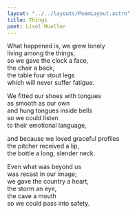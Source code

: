 ```yaml
---
layout: "../../layouts/PoemLayout.astro"
title: Things
poet: Lisel Mueller
---
```


What happened is, we grew lonely  
living among the things,  
so we gave the clock a face,  
the chair a back,  
the table four stout legs  
which will never suffer fatigue.

We fitted our shoes with tongues  
as smooth as our own  
and hung tongues inside bells  
so we could listen  
to their emotional language,

and because we loved graceful profiles  
the pitcher received a lip,  
the bottle a long, slender neck.

Even what was beyond us  
was recast in our image;  
we gave the country a heart,  
the storm an eye,  
the cave a mouth  
so we could pass into safety.
